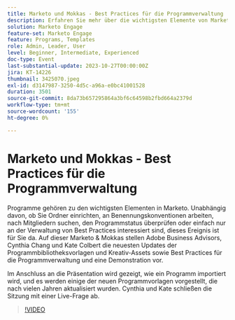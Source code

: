 ```yaml
---
title: Marketo und Mokkas - Best Practices für die Programmverwaltung
description: Erfahren Sie mehr über die wichtigsten Elemente von Marketo-Programmen, einschließlich Ordnereinrichtung, Benennungskonventionen, Mitgliedersuche und Programmstatusprüfungen, sowie die neuesten Aktualisierungen von Programmbibliotheksvorlagen, Kreativ-Assets und Demonstrationen von Best Practices.
solution: Marketo Engage
feature-set: Marketo Engage
feature: Programs, Templates
role: Admin, Leader, User
level: Beginner, Intermediate, Experienced
doc-type: Event
last-substantial-update: 2023-10-27T00:00:00Z
jira: KT-14226
thumbnail: 3425070.jpeg
exl-id: d3147987-3250-4d5c-a96a-e0bc41001528
duration: 3501
source-git-commit: 8da73b657295864a3bf6c64598b2fbd664a2379d
workflow-type: tm+mt
source-wordcount: '155'
ht-degree: 0%

---
```


# Marketo und Mokkas - Best Practices für die Programmverwaltung

Programme gehören zu den wichtigsten Elementen in Marketo. Unabhängig davon, ob Sie Ordner einrichten, an Benennungskonventionen arbeiten, nach Mitgliedern suchen, den Programmstatus überprüfen oder einfach nur an der Verwaltung von Best Practices interessiert sind, dieses Ereignis ist für Sie da. Auf dieser Marketo &amp; Mokkas stellen Adobe Business Advisors, Cynthia Chang und Kate Colbert die neuesten Updates der Programmbibliotheksvorlagen und Kreativ-Assets sowie Best Practices für die Programmverwaltung und eine Demonstration vor.

Im Anschluss an die Präsentation wird gezeigt, wie ein Programm importiert wird, und es werden einige der neuen Programmvorlagen vorgestellt, die nach vielen Jahren aktualisiert wurden. Cynthia und Kate schließen die Sitzung mit einer Live-Frage ab.

>[!VIDEO](https://video.tv.adobe.com/v/3425070/?learn=on)
